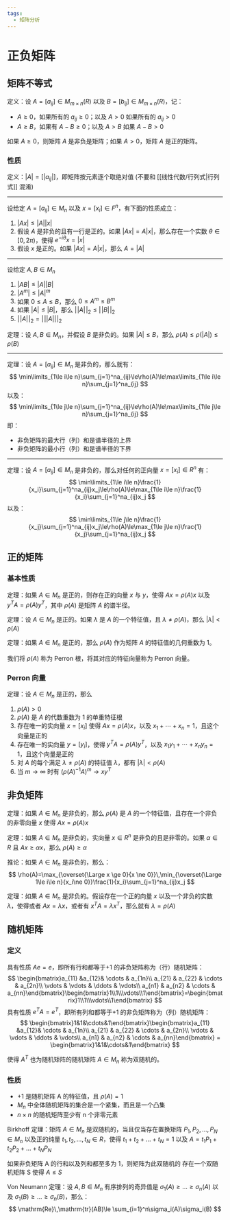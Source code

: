 ```yaml
---
tags:
  - 矩阵分析
---
```


# 正负矩阵

## 矩阵不等式

定义：设 $A=[a_{ij}]\in M_{m\times n}(R)$ 以及 $B=[b_{ij}]\in M_{m\times n}(R)$，记：
- $A\ge 0$，如果所有的 $a_{ij}\ge0$；以及 $A>0$ 如果所有的 $a_{ij}>0$
- $A\ge B$，如果有 $A-B\ge0$；以及 $A>B$ 如果 $A-B>0$

如果 $A\ge0$，则矩阵 $A$ 是非负是矩阵；如果 $A>0$，矩阵 $A$ 是正的矩阵。

### 性质

定义：$|A|=[|a_{ij}|]$，即矩阵按元素逐个取绝对值 (不要和 [[线性代数/行列式|行列式]] 混淆)

---

设给定 $A=[a_{ij}]\in M_n$ 以及 $x=[x_i]\in F^n$，有下面的性质成立：
1. $|Ax|\le |A||x|$
2. 假设 $A$ 是非负的且有一行是正的。如果 $|Ax|=A|x|$，那么存在一个实数 $\theta\in[0, 2\pi)$，使得 $e^{-i\theta}x=|x|$
3. 假设 $x$ 是正的。如果 $|Ax|=A|x|$，那么 $A=|A|$

---

设给定 $A,B\in M_n$
1. $|AB|\le|A||B|$
2. $|A^m|\le|A|^m$
3. 如果 $0\le A\le B$，那么 $0 \le A^m\le B^m$
4. 如果 $|A|\le|B|$，那么 $|\!|A|\!|_2\le|\!|B|\!|_2$
5. $|\!|A|\!|_2=|\!||A||\!|_2$

定理：设 $A,B\in M_n$，并假设 $B$ 是非负的。如果 $|A|\le B$，那么 $\rho(A)\le\rho(|A|)\le\rho(B)$

---

定理：设 $A=[a_{ij}]\in M_n$ 是非负的，那么就有：
$$
\min\limits_{1\le i\le n}\sum_{j=1}^na_{ij}\le\rho(A)\le\max\limits_{1\le i\le n}\sum_{j=1}^na_{ij}
$$
以及：
$$
\min\limits_{1\le j\le n}\sum_{j=1}^na_{ij}\le\rho(A)\le\max\limits_{1\le j\le n}\sum_{j=1}^na_{ij}
$$
即：
- 非负矩阵的最大行（列）和是谱半径的上界
- 非负矩阵的最小行（列）和是谱半径的下界

---

定理：设 $A=[a_{ij}]\in M_n$ 是非负的，那么对任何的正向量 $x=[x_i]\in R^n$ 有：
$$
\min\limits_{1\le i\le n}\frac{1}{x_i}\sum_{j=1}^na_{ij}x_j\le\rho(A)\le\max_{1\le i\le n}\frac{1}{x_i}\sum_{j=1}^na_{ij}x_j
$$
以及：
$$
\min\limits_{1\le j\le n}\frac{1}{x_j}\sum_{j=1}^na_{ij}x_j\le\rho(A)\le\max_{1\le j\le n}\frac{1}{x_j}\sum_{j=1}^na_{ij}x_j
$$

## 正的矩阵

### 基本性质

定理：如果 $A\in M_n$ 是正的，则存在正的向量 $x$ 与 $y$，使得 $Ax=\rho(A)x$ 以及 $y^TA=\rho(A)y^T$，其中 $\rho(A)$ 是矩阵 $A$ 的谱半径。

定理：设 $A\in M_n$ 是正的。如果 $\lambda$ 是 $A$ 的一个特征值，且 $\lambda\ne\rho(A)$，那么 $|\lambda|<\rho(A)$

定理：如果 $A\in M_n$ 是正的，那么 $\rho(A)$ 作为矩阵 $A$ 的特征值的几何重数为 1。

我们将 $\rho(A)$ 称为 Perron 根，将其对应的特征向量称为 Perron 向量。

### Perron 向量

定理：设 $A\in M_n$ 是正的，那么
1. $\rho(A)>0$
2. $\rho(A)$ 是 $A$ 的代数重数为 1 的单重特征根
3. 存在唯一的实向量 $x=[x_i]$ 使得 $Ax=\rho(A)x$，以及 $x_1+\cdots+x_n=1$，且这个向量是正的
4. 存在唯一的实向量 $y=[y_i]$，使得 $y^TA=\rho(A)y^T$，以及 $x_1y_1+\cdots+x_ny_n=1$，且这个向量是正的
5. 对 $A$ 的每个满足 $\lambda\ne\rho(A)$ 的特征值 $\lambda$，都有 $|\lambda|<\rho(A)$
6. 当 $m\to\infty$ 时有 $(\rho(A)^{-1}A)^m\to xy^T$

## 非负矩阵

定理：如果 $A\in M_n$ 是非负的，那么 $\rho(A)$ 是 $A$ 的一个特征值，且存在一个非负的非零向量 $x$ 使得 $Ax=\rho(A)x$

定理：如果 $A\in M_n$ 是非负的，实向量 $x\in R^n$ 是非负的且是非零的。如果 $\alpha\in R$ 且 $Ax\ge\alpha x$，那么 $\rho(A)\ge\alpha$

推论：如果 $A\in M_n$ 是非负的，那么：
$$
\rho(A)=\max_{\overset{\Large x \ge 0}{x \ne 0}}\,\min_{\overset{\Large 1\le i\le n}{x_i\ne 0}}\frac{1}{x_i}\sum_{j=1}^na_{ij}x_j
$$

定理：如果 $A\in M_n$ 是非负的。假设存在一个正的向量 $x$ 以及一个非负的实数 $\lambda$，使得或者 $Ax=\lambda x$，或者有 $x^TA=\lambda x^T$，那么就有 $\lambda = \rho(A)$

## 随机矩阵

### 定义

具有性质 $Ae=e$，即所有行和都等于+1 的非负矩阵称为（行）随机矩阵：
$$
\begin{bmatrix}a_{11} &a_{12}& \cdots & a_{1n}\\ a_{21} & a_{22} & \cdots & a_{2n}\\ \vdots & \vdots & \ddots & \vdots\\ a_{n1} & a_{n2} & \cdots & a_{nn}\end{bmatrix}\begin{bmatrix}1\\1\\\vdots\\1\end{bmatrix}=\begin{bmatrix}1\\1\\\vdots\\1\end{bmatrix}
$$ 
具有性质 $e^TA=e^T$，即所有列和都等于+1 的非负矩阵称为（列）随机矩阵：
$$
\begin{bmatrix}1&1&\cdots&1\end{bmatrix}\begin{bmatrix}a_{11} &a_{12}& \cdots & a_{1n}\\ a_{21} & a_{22} & \cdots & a_{2n}\\ \vdots & \vdots & \ddots & \vdots\\ a_{n1} & a_{n2} & \cdots & a_{nn}\end{bmatrix} = \begin{bmatrix}1&1&\cdots&1\end{bmatrix}
$$

使得 $A^T$ 也为随机矩阵的随机矩阵 $A\in M_n$ 称为双随机的。

### 性质

- +1 是随机矩阵 A 的特征值，且 $\rho(A)=1$
- $M_n$ 中全体随机矩阵的集合是一个紧集，而且是一个凸集
- $n\times n$ 的随机矩阵至少有 n 个非零元素

Birkhoff 定理：矩阵 $A\in M_n$ 是双随机的，当且仅当存在置换矩阵 $P_1, P_2, \dots, P_N\in M_n$ 以及正的纯量 $t_1, t_2, \dots, t_N\in R$，使得 $t_1+t_2+\dots+t_N=1$ 以及 $A=t_1P_1 + t_2P_2 + \dots + t_NP_N$

如果非负矩阵 A 的行和以及列和都至多为 1，则矩阵为此双随机的
存在一个双随机矩阵 S 使得 $A\le S$

Von Neumann 定理：设 $A,B\in M_n$ 有序排列的奇异值是 $\sigma_1(A)\ge\dots\ge\sigma_n(A)$ 以及 $\sigma_1(B)\ge\dots\ge\sigma_n(B)$，那么：
$$
\mathrm{Re}\,\mathrm{tr}(AB)\le \sum_{i=1}^n\sigma_i(A)\sigma_i(B)
$$
